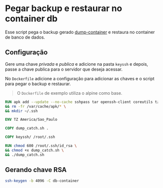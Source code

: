 # Pegar backup e restaurar no container db

Esse script pega o backup gerado [dump-container](https://bitbucket.org/alandma/dump-container-postgresql/src/master/) e restaura no container de banco de dados.

## Configuração

Gere uma chave _privada_ e _publica_ e adicione na pasta `keyssh` e depois, passe a chave publica para o servidor que deseja acessar. 

No `Dockerfile` adicione a configuração para adicionar as chaves e o script para pegar o backup e restaurar.
> O `Dockerfile` de exemplo utiliza o alpine como base.

```Dockerfile
RUN apk add --update --no-cache sshpass tar openssh-client coreutils tzdata \
&& rm -fr /var/cache/apk/* \
&& mkdir ~/.ssh

ENV TZ America/Sao_Paulo

COPY dump_catch.sh .

COPY keyssh/ /root/.ssh

RUN chmod 600 /root/.ssh/id_rsa \
&& chmod +x dump_catch.sh \
&& ./dump_catch.sh
```

## Gerando chave RSA
```bash
ssh-keygen -b 4096 -C db-container
```
